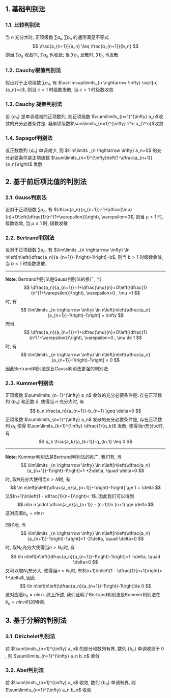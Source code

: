## 1. 基础判别法
### 1.1. 比较判别法
当 $n$ 充分大时, 正项级数 $\sum a_n, \sum b_n$ 的通项满足不等式
$$
\frac{a_{n+1}}{a_n} \leq \frac{b_{n+1}}{b_n}
$$
则当 $\sum b_n$ 收敛时, $\sum a_n$ 也收敛; 当 $\sum a_n$ 发散时, $\sum b_n$ 也发散

### 1.2. Cauchy根值判别法
假设对于正项级数 $\sum a_n$, 有 $\varlimsup\limits_{n \rightarrow \infty} \sqrt[n]{a_n}=c$, 则当 $c<1$ 时级数发散, 当 $c>1$ 时级数收敛

### 1.3. Cauchy 凝聚判别法
设 $\left\{a_n\right\}$ 是单调递减的正项数列, 则正项级数 $\sum\limits_{n=1}^{\infty} a_n$收敛的充分必要条件是: 凝聚项级数$\sum\limits_{n=1}^{\infty} 2^n a_{2^n}$收敛

### 1.4. Sapagof判别法
设正数数列 $\left\{a_n\right\}$ 单调减少, 则 $\lim\limits _{n \rightarrow \infty} a_n=0$ 的充分必要条件是正项级数 $\sum\limits_{n=1}^{\infty}\left(1-\dfrac{a_{n+1}}{a_n}\right)$ 发散


## 2. 基于前后项比值的判别法
### 2.1. Gauss判别法
设对于正项级数 $\sum a_n$, 有 $\dfrac{a_n}{a_{n+1}}=1+\dfrac{\mu}{n}+O\left(\dfrac{1}{n^{1+\varepsilon}}\right), \varepsilon>0$, 则当 $\mu>1$ 时, 级数收敛, 当 $\mu \leq 1$ 时, 级数发散

### 2.2. Bertrand判别法
设对于正项级数 $\sum a_n$, 有 $\lim\limits _{n \rightarrow \infty} \ln n\left[n\left(\dfrac{a_n}{a_{n+1}}-1\right)-1\right]=b$, 则当 $b>1$ 时级数收敛, 当 $b<1$ 时级数发散. 
___
**Note**: Bertrand判别法是Gauss判别法的推广, 当
$$
\dfrac{a_n}{a_{n+1}}=1+\dfrac{\mu}{n}+O\left(\dfrac{1}{n^{1+\varepsilon}}\right), \varepsilon>0 , \mu >1
$$
时, 有
$$
\lim\limits _{n \rightarrow \infty} \ln n\left[n\left(\dfrac{a_n}{a_{n+1}}-1\right)-1\right] = \infty
$$
而当
$$
\dfrac{a_n}{a_{n+1}}=1+\dfrac{\mu}{n}+O\left(\dfrac{1}{n^{1+\varepsilon}}\right), \varepsilon>0 , \mu \le 1
$$
时, 有
$$
\lim\limits _{n \rightarrow \infty} \ln n\left[n\left(\dfrac{a_n}{a_{n+1}}-1\right)-1\right] =  0
$$
因此Bertrand判别法是比Gauss判别法更强的判别法. 


### 2.3. Kummer判别法
正项级数 $\sum\limits_{n=1}^{\infty} a_n$ 收敛的充分必要条件是: 存在正项数列 $\left\{b_n\right\}$ 和正数 $\delta$, 使得当 $n$ 充分大时, 有
$$
b_n \frac{a_n}{a_{n+1}}-b_{n+1} \geq \delta>0
$$
正项级数 $\sum\limits_{n=1}^{\infty} a_n$ 发散的充分必要条件是, 存在正项数列 $q_k$ 使得 $\sum\limits_{k=1}^{\infty} \dfrac{1}{q_k}$ 发散, 使得当$n$充分大时, 有
$$
q_k \frac{a_k}{a_{k+1}}-q_{k+1} \leq 0
$$
___
**Note**: Kummer判别法是Bertrand判别法的推广, 我们有, 当
$$
\lim\limits _{n \rightarrow \infty} \ln n\left[n\left(\dfrac{a_n}{a_{n+1}}-1\right)-1\right]=1 +2\delta, \quad \delta>0
$$
时, 取$N$充分大使得当$n> N$时, 有
$$
\ln n\left[n\left(\dfrac{a_n}{a_{n+1}}-1\right)-1\right] \ge  1 + \delta
$$
又$(n+1)\ln\left(1 - \dfrac{1}{n+1}\right)< 1$. 因此我们可以得到
$$
n\ln n \cdot \dfrac{a_n}{a_{n+1}} - (n+1)\ln (n+1) \ge  \delta
$$
这对应着$b_n = n\ln n$

同样地, 当
$$
\lim\limits _{n \rightarrow \infty} \ln n\left[n\left(\dfrac{a_n}{a_{n+1}}-1\right)-1\right]=1 -2\delta, \quad \delta>0
$$
时, 取$N_0$充分大使得当$n> N_0$时, 有
$$
\ln n\left[n\left(\dfrac{a_n}{a_{n+1}}-1\right)-1\right]<1 -\delta, \quad \delta>0
$$
又可以取$N_1$充分大, 使得当$n>N_1$时, 有$(n+1)\ln\left(1 - \dfrac{1}{n+1}\right)> 1-\delta$, 因此
$$
\ln n\left[n\left(\dfrac{a_n}{a_{n+1}}-1\right)-1\right]\le 0
$$
这对应着$b_n = n\ln n$. 综上所述, 我们证明了Bertrand判别法是Kummer判别法在$b_n = n\ln n$时的特例. 

## 3. 基于分解的判别法
### 3.1. Dirichelet判别法
若 $\sum\limits_{n=1}^{\infty} a_n$ 的部分和数列有界, 数列 $\left\{b_n\right\}$ 单调收敛于 0 , 则 $\sum\limits_{n=1}^{\infty} a_n b_n$ 收敛

### 3.2. Abel判别法
若 $\sum\limits_{n=1}^{\infty} a_n$ 收敛, 数列 $\left\{b_n\right\}$ 单调有界, 则 $\sum\limits_{n=1}^{\infty} a_n b_n$ 收敛
